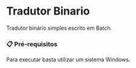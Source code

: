 # Tradutor Binario
Tradutor binário simples escrito em Batch.

### 📋 Pré-requisitos

Para executar basta utilizar um sistema Windows.

